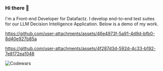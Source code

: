 ### Hi there 👋

I'm a Front-end Developer for Datafactz. I develop end-to-end test suites for our LLM Decision Intelligence Application. Below is a demo of my work.






https://github.com/user-attachments/assets/46e4973f-5a91-4d9d-bfb0-8d40e927b85a




https://github.com/user-attachments/assets/4f287d3d-592d-4c33-b192-7e8172ea1048





![Codewars](https://github.r2v.ch/codewars?user=MatthewShindel)


<!--
**MatthewShindel/MatthewShindel** is a ✨ _special_ ✨ repository because its `README.md` (this file) appears on your GitHub profile.

Here are some ideas to get you started:

- 🔭 I’m currently working on ...
- 🌱 I’m currently learning ...
- 👯 I’m looking to collaborate on ...
- 🤔 I’m looking for help with ...
- 💬 Ask me about ...
- 📫 How to reach me: ...
- 😄 Pronouns: ...
- ⚡ Fun fact: ...
-->
